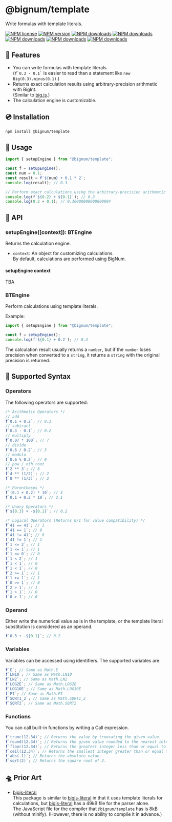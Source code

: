 # @bignum/template

Write formulas with template literals.

[![NPM license](https://img.shields.io/npm/l/@bignum/template.svg)](https://www.npmjs.com/package/@bignum/template)
[![NPM version](https://img.shields.io/npm/v/@bignum/template.svg)](https://www.npmjs.com/package/@bignum/template)
[![NPM downloads](https://img.shields.io/badge/dynamic/json.svg?label=downloads&colorB=green&suffix=/day&query=$.downloads&uri=https://api.npmjs.org//downloads/point/last-day/@bignum/template&maxAge=3600)](http://www.npmtrends.com/@bignum/template)
[![NPM downloads](https://img.shields.io/npm/dw/@bignum/template.svg)](http://www.npmtrends.com/@bignum/template)
[![NPM downloads](https://img.shields.io/npm/dm/@bignum/template.svg)](http://www.npmtrends.com/@bignum/template)
[![NPM downloads](https://img.shields.io/npm/dy/@bignum/template.svg)](http://www.npmtrends.com/@bignum/template)
[![NPM downloads](https://img.shields.io/npm/dt/@bignum/template.svg)](http://www.npmtrends.com/@bignum/template)

## 🚀 Features

- You can write formulas with template literals.\
  (`` f`0.3 - 0.1` `` is easier to read than a statement like `new Big(0.3).minus(0.1)`.)
- Returns exact calculation results using arbitrary-precision arithmetic with BigInt.\
  (Similar to [big.js].)
- The calculation engine is customizable.

## 💿 Installation

```bash
npm install @bignum/template
```

## 📖 Usage

```js
import { setupEngine } from "@bignum/template";

const f = setupEngine();
const num = 0.1;
const result = f`${num} + 0.1 * 2`;
console.log(result); // 0.3

// Perform exact calculations using the arbitrary-precision arithmetic with BigInt.
console.log(f`${0.2} + ${0.1}`); // 0.3
console.log(0.2 + 0.1); // 0.30000000000000004
```

## 🧮 API

### setupEngine([context]): BTEngine

Returns the calculation engine.

- `context`: An object for customizing calculations.\
  By default, calculations are performed using BigNum.

#### setupEngine context

TBA

### BTEngine

Perform calculations using template literals.

Example:

```js
import { setupEngine } from "@bignum/template";

const f = setupEngine();
console.log(f`${0.1} + 0.2`); // 0.3
```

The calculation result usually returns a `number`, but if the `number` loses precision when converted to a `string`, it returns a `string` with the original precision is returned.

## 📝 Supported Syntax

### Operators

The following operators are supported:

```js
/* Arithmetic Operators */
// add
f`0.1 + 0.2`; // 0.3
// subtract
f`0.3 - 0.1`; // 0.2
// multiply
f`0.07 * 100`; // 7
// divide
f`0.6 / 0.2`; // 3
// modulo
f`0.6 % 0.2`; // 0
// pow / nth root
f`2 ** 3`; // 8
f`4 ** (1/2)`; // 2
f`8 ** (1/3)`; // 2

/* Parentheses */
f`(0.1 + 0.2) * 10`; // 3
f`0.1 + 0.2 * 10`; // 2.1

/* Unary Operators */
f`${0.3} + -${0.1}`; // 0.2

/* Logical Operators (Returns 0/1 for value compatibility) */
f`41 == 41`; // 1
f`41 == 1`; // 0
f`41 != 41`; // 0
f`41 != 1`; // 1
f`1 <= 2`; // 1
f`1 <= 1`; // 1
f`1 <= 0`; // 0
f`1 < 2`; // 1
f`1 < 1`; // 0
f`1 < 1`; // 0
f`2 >= 1`; // 1
f`1 >= 1`; // 1
f`0 >= 1`; // 0
f`2 > 1`; // 1
f`1 > 1`; // 0
f`0 > 1`; // 0
```

### Operand

Either write the numerical value as is in the template, or the template literal substitution is considered as an operand.

```js
f`0.3 + -${0.1}`; // 0.2
```

### Variables

Variables can be accessed using identifiers. The supported variables are:

```js
f`E`; // Same as Math.E
f`LN10`; // Same as Math.LN10
f`LN2`; // Same as Math.LN2
f`LOG2E`; // Same as Math.LOG2E
f`LOG10E`; // Same as Math.LOG10E
f`PI`; // Same as Math.PI
f`SQRT1_2`; // Same as Math.SQRT1_2
f`SQRT2`; // Same as Math.SQRT2
```

### Functions

You can call built-in functions by writing a Call expression.

```js
f`trunc(12.34)`; // Returns the value by truncating the given value.
f`round(12.34)`; // Returns the given value rounded to the nearest integer.
f`floor(12.34)`; // Returns the greatest integer less than or equal to the given value.
f`ceil(12.34)`; // Returns the smallest integer greater than or equal to the given value.
f`abs(-1)`; // Returns the absolute value.
f`sqrt(2)`; // Returns the square root of 2.
```

## 🛸 Prior Art

- [bigjs-literal]\
  This package is similar to [bigjs-literal] in that it uses template literals for calculations, but [bigjs-literal] has a 49kB file for the parser alone.\
  The JavaScript file for the compiler that `@bignum/template` has is 8kB (without minify). (However, there is no ability to compile it in advance.)

[big.js]: https://github.com/MikeMcl/big.js
[bigjs-literal]: https://www.npmjs.com/package/bigjs-literal

